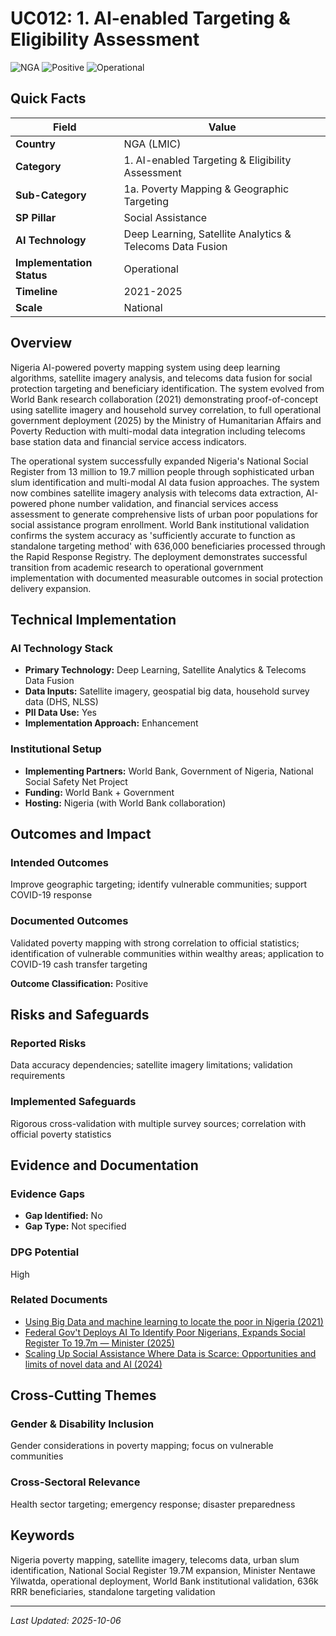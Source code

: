 # UC012: 1. AI-enabled Targeting & Eligibility Assessment

![NGA](https://img.shields.io/badge/NGA-green) ![Positive](https://img.shields.io/badge/Positive-blue) ![Operational](https://img.shields.io/badge/Operational-orange)

## Quick Facts

| Field | Value |
|-------|-------|
| **Country** | NGA (LMIC) |
| **Category** | 1. AI-enabled Targeting & Eligibility Assessment |
| **Sub-Category** | 1a. Poverty Mapping & Geographic Targeting |
| **SP Pillar** | Social Assistance |
| **AI Technology** | Deep Learning, Satellite Analytics & Telecoms Data Fusion |
| **Implementation Status** | Operational |
| **Timeline** | 2021-2025 |
| **Scale** | National |

## Overview

Nigeria AI-powered poverty mapping system using deep learning algorithms, satellite imagery analysis, and telecoms data fusion for social protection targeting and beneficiary identification. The system evolved from World Bank research collaboration (2021) demonstrating proof-of-concept using satellite imagery and household survey correlation, to full operational government deployment (2025) by the Ministry of Humanitarian Affairs and Poverty Reduction with multi-modal data integration including telecoms base station data and financial service access indicators.

The operational system successfully expanded Nigeria's National Social Register from 13 million to 19.7 million people through sophisticated urban slum identification and multi-modal AI data fusion approaches. The system now combines satellite imagery analysis with telecoms data extraction, AI-powered phone number validation, and financial services access assessment to generate comprehensive lists of urban poor populations for social assistance program enrollment. World Bank institutional validation confirms the system accuracy as 'sufficiently accurate to function as standalone targeting method' with 636,000 beneficiaries processed through the Rapid Response Registry. The deployment demonstrates successful transition from academic research to operational government implementation with documented measurable outcomes in social protection delivery expansion.

## Technical Implementation

### AI Technology Stack
- **Primary Technology:** Deep Learning, Satellite Analytics & Telecoms Data Fusion
- **Data Inputs:** Satellite imagery, geospatial big data, household survey data (DHS, NLSS)
- **PII Data Use:** Yes
- **Implementation Approach:** Enhancement

### Institutional Setup
- **Implementing Partners:** World Bank, Government of Nigeria, National Social Safety Net Project
- **Funding:** World Bank + Government
- **Hosting:** Nigeria (with World Bank collaboration)

## Outcomes and Impact

### Intended Outcomes
Improve geographic targeting; identify vulnerable communities; support COVID-19 response

### Documented Outcomes
Validated poverty mapping with strong correlation to official statistics; identification of vulnerable communities within wealthy areas; application to COVID-19 cash transfer targeting

**Outcome Classification:** Positive

## Risks and Safeguards

### Reported Risks
Data accuracy dependencies; satellite imagery limitations; validation requirements

### Implemented Safeguards
Rigorous cross-validation with multiple survey sources; correlation with official poverty statistics

## Evidence and Documentation

### Evidence Gaps
- **Gap Identified:** No
- **Gap Type:** Not specified

### DPG Potential
High


### Related Documents

- [Using Big Data and machine learning to locate the poor in Nigeria (2021)](../../documents/D011.md)
- [Federal Gov't Deploys AI To Identify Poor Nigerians, Expands Social Register To 19.7m — Minister (2025)](../../documents/D012.md)
- [Scaling Up Social Assistance Where Data is Scarce: Opportunities and limits of novel data and AI (2024)](../../documents/D013.md)

## Cross-Cutting Themes

### Gender & Disability Inclusion
Gender considerations in poverty mapping; focus on vulnerable communities

### Cross-Sectoral Relevance
Health sector targeting; emergency response; disaster preparedness


## Keywords
Nigeria poverty mapping, satellite imagery, telecoms data, urban slum identification, National Social Register 19.7M expansion, Minister Nentawe Yilwatda, operational deployment, World Bank institutional validation, 636k RRR beneficiaries, standalone targeting validation

---
*Last Updated: 2025-10-06*

